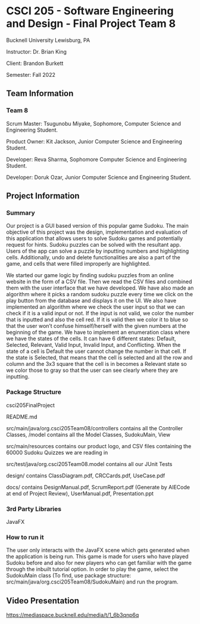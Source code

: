 # CSCI 205 - Software Engineering and Design - Final Project Team 8
Bucknell University
Lewisburg, PA

Instructor: Dr. Brian King

Client: Brandon Burkett

Semester: Fall 2022

## Team Information

### Team 8

Scrum Master: Tsugunobu Miyake, Sophomore, Computer Science and Engineering Student.

Product Owner: Kit Jackson, Junior Computer Science and Engineering Student.

Developer: Reva Sharma, Sophomore Computer Science and Engineering Student.

Developer: Doruk Ozar, Junior Computer Science and Engineering Student.

## Project Information


### Summary
Our project is a GUI based version of this popular game Sudoku. The main objective of this project was the design, implementation and evaluation of this application that allows users to solve Sudoku games and potentially request for hints. 
Sudoku puzzles can be solved with the resultant app. Users of the app can solve a puzzle by inputting numbers and highlighting cells. Additionally, undo and delete functionalities are also a part of the game, and cells that were filled improperly are highlighted.

We started our game logic by finding sudoku puzzles from an online website in the form of a CSV file. Then we read the CSV files and combined them with the user interface that we have developed. 
We have also made an algorithm where it picks a random sudoku puzzle every time we click on the play button from the database and displays it on the UI. We also have implemented an algorithm where we check the user input so that we can check if it is a valid input or not. 
If the input is not valid, we color the number that is inputted and also the cell red. If it is valid then we color it to blue so that the user won’t confuse himself/herself with the given numbers at the beginning of the game. We have to implement an enumeration class where we have the states of the cells. 
It can have 6 different states: Default, Selected, Relevant, Valid Input, Invalid Input, and Conflicting. When the state of a cell is Default the user cannot change the number in that cell. If the state is Selected, that means that the cell is selected and all the row and column and the 3x3 square that the cell is in becomes a Relevant state so we color those to gray so that the user can see clearly where they are inputting.


### Package Structure
csci205FinalProject

README.md

src/main/java/org.csci205Team08/controllers contains all the Controller Classes, /model contains all the Model Classes, SudokuMain, View

src/main/resources contains our product logo, and CSV files containing the 60000 Sudoku Quizzes we are reading in

src/test/java/org.csci205Team08.model contains all our JUnit Tests

design/ contains ClassDiagram.pdf, CRCCards.pdf, UseCase.pdf

docs/ contains DesignManual.pdf, ScrumReport.pdf (Generate by AIECode at end of Project Review), UserManual.pdf, Presentation.ppt

### 3rd Party Libraries
JavaFX

### How to run it
The user only interacts with the JavaFX scene which gets generated when the application is being run. This game is made for users who have played Sudoku before and also for new players who can get familiar with the game through the inbuilt tutorial option. 
In order to play the game, select the SudokuMain class (To find, use package structure: src/main/java/org.csci205Team08/SudokuMain) and run the program.

## Video Presentation

https://mediaspace.bucknell.edu/media/t/1_6b3qnp6q
